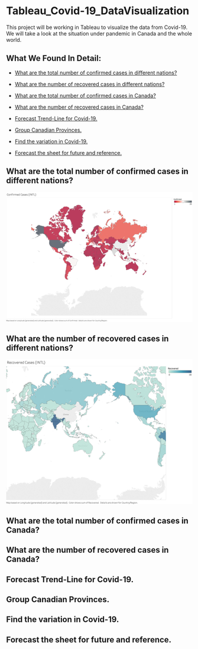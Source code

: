# Tableau_Covid-19_DataVisualization

This project will be working in Tableau to visualize the data from Covid-19. We will take a look at the situation under pandemic in Canada and the whole world.

## What We Found In Detail:
- [What are the total number of confirmed cases in different nations?](#what-are-the-total-number-of-confirmed-cases-in-different-nations)

- [What are the number of recovered cases in different nations?](#what-are-the-number-of-recovered-cases-in-different-nations)

- [What are the total number of confirmed cases in Canada?](#what-are-the-total-number-of-confirmed-cases-in-canada)

- [What are the number of recovered cases in Canada?](#what-are-the-number-of-recovered-cases-in-canada)

- [Forecast Trend-Line for Covid-19.](#forecast-trend-line-for-covid-19)

- [Group Canadian Provinces.](#group-canadian-provinces)

- [Find the variation in Covid-19.](#find-the-variation-in-covid-19)

- [Forecast the sheet for future and reference.](#forecast-the-sheet-for-future-and-reference)

## What are the total number of confirmed cases in different nations?
![](Image%2FConfirmed%20Cases%20%28INTL%29.png)

## What are the number of recovered cases in different nations?
![](Image/Recovered%20Cases%20(INTL).png)

## What are the total number of confirmed cases in Canada?

## What are the number of recovered cases in Canada?

## Forecast Trend-Line for Covid-19.

## Group Canadian Provinces.

## Find the variation in Covid-19.

## Forecast the sheet for future and reference.

